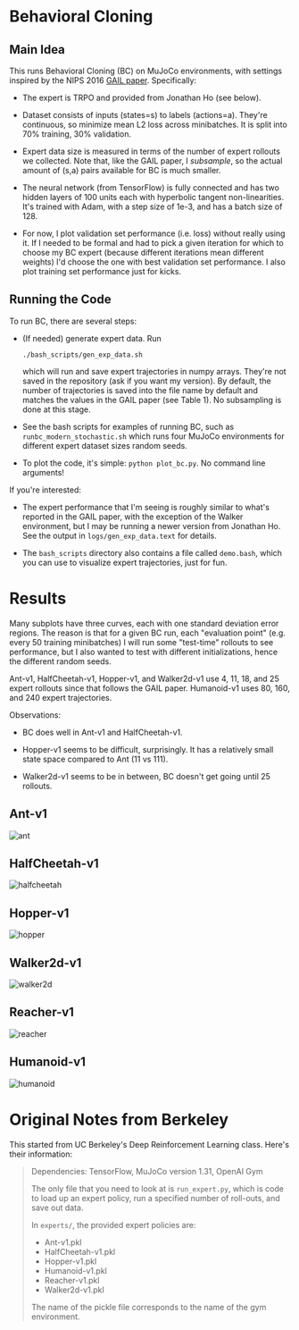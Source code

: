 # Behavioral Cloning

## Main Idea

This runs Behavioral Cloning (BC) on MuJoCo environments, with settings inspired
by the NIPS 2016 [GAIL paper][1]. Specifically:

- The expert is TRPO and provided from Jonathan Ho (see below).

- Dataset consists of inputs (states=s) to labels (actions=a). They're
  continuous, so minimize mean L2 loss across minibatches. It is split into 70%
  training, 30% validation.

- Expert data size is measured in terms of the number of expert rollouts we
  collected. Note that, like the GAIL paper, I *subsample*, so the actual amount
  of (s,a) pairs available for BC is much smaller.

- The neural network (from TensorFlow) is fully connected and has two hidden
  layers of 100 units each with hyperbolic tangent non-linearities. It's trained
  with Adam, with a step size of 1e-3, and has a batch size of 128.

- For now, I plot validation set performance (i.e. loss) without really using
  it. If I needed to be formal and had to pick a given iteration for which to
  choose my BC expert (because different iterations mean different weights) I'd
  choose the one with best validation set performance. I also plot training set
  performance just for kicks.


## Running the Code

To run BC, there are several steps:

- (If needed) generate expert data. Run

  ```
  ./bash_scripts/gen_exp_data.sh
  ```

  which will run and save expert trajectories in numpy arrays. They're not saved
  in the repository (ask if you want my version). By default, the number of
  trajectories is saved into the file name by default and matches the values in
  the GAIL paper (see Table 1). No subsampling is done at this stage.
  
- See the bash scripts for examples of running BC, such as
  `runbc_modern_stochastic.sh` which runs four MuJoCo environments for different
  expert dataset sizes random seeds.

- To plot the code, it's simple: `python plot_bc.py`. No command line arguments!


If you're interested:

- The expert performance that I'm seeing is roughly similar to what's reported
  in the GAIL paper, with the exception of the Walker environment, but I may be
  running a newer version from Jonathan Ho. See the output in
  `logs/gen_exp_data.text` for details.

- The `bash_scripts` directory also contains a file called `demo.bash`, which
  you can use to visualize expert trajectories, just for fun.


# Results

Many subplots have three curves, each with one standard deviation error regions.
The reason is that for a given BC run, each "evaluation point" (e.g. every 50
training minibatches) I will run some "test-time" rollouts to see performance,
but I also wanted to test with different initializations, hence the different
random seeds.

Ant-v1, HalfCheetah-v1, Hopper-v1, and Walker2d-v1 use 4, 11, 18, and 25 expert
rollouts since that follows the GAIL paper. Humanoid-v1 uses 80, 160, and 240
expert trajectories.

Observations:

- BC does well in Ant-v1 and HalfCheetah-v1. 

- Hopper-v1 seems to be difficult, surprisingly. It has a relatively small state
  space compared to Ant (11 vs 111).

- Walker2d-v1 seems to be in between, BC doesn't get going until 25 rollouts.

## Ant-v1

![ant](figures/Ant-v1.png?raw=true)

## HalfCheetah-v1

![halfcheetah](figures/HalfCheetah-v1.png?raw=true)

## Hopper-v1

![hopper](figures/Hopper-v1.png?raw=true)

## Walker2d-v1

![walker2d](figures/Walker2d-v1.png?raw=true)

## Reacher-v1

![reacher](figures/Reacher-v1.png?raw=true)

## Humanoid-v1

![humanoid](figures/Humanoid-v1.png?raw=true)


# Original Notes from Berkeley

This started from UC Berkeley's Deep Reinforcement Learning class. Here's their
information:

> Dependencies: TensorFlow, MuJoCo version 1.31, OpenAI Gym
> 
> The only file that you need to look at is `run_expert.py`, which is code to
> load up an expert policy, run a specified number of roll-outs, and save out
> data.
> 
> In `experts/`, the provided expert policies are:
> * Ant-v1.pkl
> * HalfCheetah-v1.pkl
> * Hopper-v1.pkl
> * Humanoid-v1.pkl
> * Reacher-v1.pkl
> * Walker2d-v1.pkl
> 
> The name of the pickle file corresponds to the name of the gym environment.

[1]:https://arxiv.org/abs/1606.03476
